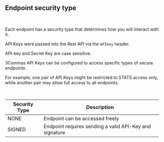 ## Endpoint security type<br>
<br>

<p>Each endpoint has a security type that determines how you will interact with it.</p>
<p>API Keys were passed into the Rest API via the <code>APIkey</code> header.</p>
<p>API-key and Secret Key are case sensitive.</p>
<p>3Commas API Keys can be configured to access specific types of secure endpoints.<br>
<p>For example, one pair of API Keys might be restricted to STATS access only, while another pair may allow full access to all endpoints.</p><br>

<table>
    <thead>
        <tr>
            <th>Security Type</th>
            <th>Description</th>
        </tr>
    </thead>
    <tbody>
        <tr>
            <td>NONE</td>
            <td>Endpoint can be accessed freely</td>
        </tr>
        <tr>
            <td>SIGNED</td>
            <td>Endpoint requires sending a valid API-Key and signature</td>
        </tr>
    </tbody>
</table>